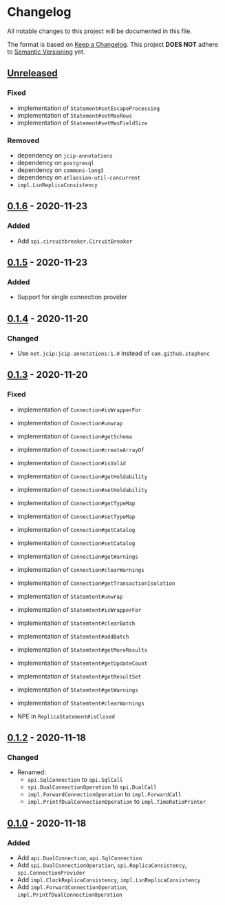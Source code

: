 # Changelog
All notable changes to this project will be documented in this file.

The format is based on [Keep a Changelog](http://keepachangelog.com/en/1.0.0/).
This project **DOES NOT** adhere to [Semantic Versioning](http://semver.org/spec/v2.0.0.html) yet.

## [Unreleased]
[Unreleased]: https://bitbucket.org/atlassian/db-replica/branches/compare/master%0Drelease-0.1.6

### Fixed
- implementation of `Statement#setEscapeProcessing`
- implementation of `Statement#setMaxRows`
- implementation of `Statement#setMaxFieldSize`

### Removed
- dependency on `jcip-annotations`
- dependency on `postgresql` 
- dependency on `commons-lang3`
- dependency on `atlassian-util-concurrent`
- `impl.LsnReplicaConsistency` 

## [0.1.6] - 2020-11-23
[0.1.6]: https://bitbucket.org/atlassian/db-replica/branches/compare/release-0.1.6%0Drelease-0.1.5

### Added
- Add `spi.circuitbreaker.CircuitBreaker`

## [0.1.5] - 2020-11-23
[0.1.5]: https://bitbucket.org/atlassian/db-replica/branches/compare/release-0.1.5%0Drelease-0.1.4

### Added
- Support for single connection provider

## [0.1.4] - 2020-11-20
[0.1.4]: https://bitbucket.org/atlassian/db-replica/branches/compare/release-0.1.4%0Drelease-0.1.3

### Changed
- Use `net.jcip:jcip-annotations:1.0` instead of `com.github.stephenc`

## [0.1.3] - 2020-11-20
[0.1.3]: https://bitbucket.org/atlassian/db-replica/branches/compare/release-0.1.3%0Drelease-0.1.2

### Fixed
- implementation of `Connection#isWrapperFor`
- implementation of `Connection#unwrap`
- implementation of `Connection#getSchema`
- implementation of `Connection#createArrayOf`
- implementation of `Connection#isValid`
- implementation of `Connection#getHoldability`
- implementation of `Connection#setHoldability`
- implementation of `Connection#getTypeMap`
- implementation of `Connection#setTypeMap`
- implementation of `Connection#getCatalog`
- implementation of `Connection#setCatalog`
- implementation of `Connection#getWarnings`
- implementation of `Connection#clearWarnings`
- implementation of `Connection#getTransactionIsolation`
- implementation of `Statemtent#unwrap`
- implementation of `Statemtent#isWrapperFor`
- implementation of `Statemtent#clearBatch`
- implementation of `Statemtent#addBatch`
- implementation of `Statemtent#getMoreResults`
- implementation of `Statemtent#getUpdateCount`
- implementation of `Statemtent#getResultSet`
- implementation of `Statemtent#getWarnings`
- implementation of `Statemtent#clearWarnings`

- NPE in `ReplicaStatement#isClosed`
    
## [0.1.2] - 2020-11-18
[0.1.2]: https://bitbucket.org/atlassian/db-replica/branches/compare/release-0.1.2%0Drelease-0.1.1

### Changed
- Renamed:
    - `api.SqlConnection` to `api.SqlCall`
    - `spi.DualConnectionOperation` to `spi.DualCall`
    - `impl.ForwardConnectionOperation` to `impl.ForwardCall`
    - `impl.PrintfDualConnectionOperation` to `impl.TimeRatioPrinter`

## [0.1.0] - 2020-11-18
[0.1.0]: https://bitbucket.org/atlassian/db-replica/branches/compare/release-0.1.0%0Dinitial-commit

### Added
- Add `api.DualConnection`, `api.SqlConnection`
- Add `spi.DualConnectionOperation`, `spi.ReplicaConsistency`, `spi.ConnectionProvider`
- Add `impl.ClockReplicaConsistency`, `impl.LsnReplicaConsistency`
- Add `impl.ForwardConnectionOperation`, `impl.PrintfDualConnectionOperation`

